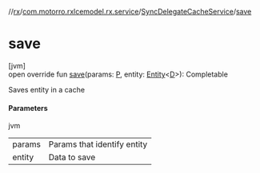 //[rx](../../../index.md)/[com.motorro.rxlcemodel.rx.service](../index.md)/[SyncDelegateCacheService](index.md)/[save](save.md)

# save

[jvm]\
open override fun [save](save.md)(params: [P](index.md), entity: [Entity](../../../../cache/cache/com.motorro.rxlcemodel.cache.entity/-entity/index.md)&lt;[D](index.md)&gt;): Completable

Saves entity in a cache

#### Parameters

jvm

| | |
|---|---|
| params | Params that identify entity |
| entity | Data to save |
